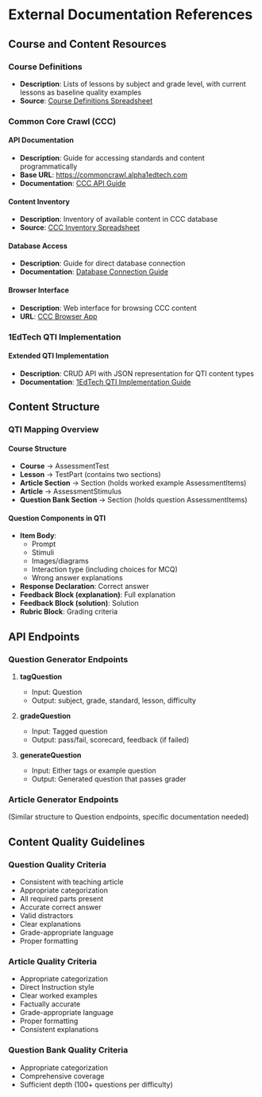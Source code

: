 # External Documentation References

## Course and Content Resources

### Course Definitions
- **Description**: Lists of lessons by subject and grade level, with current lessons as baseline quality examples
- **Source**: [Course Definitions Spreadsheet](https://docs.google.com/spreadsheets/d/1GMCEXqSVFZ-l-nMDGvPl6eOWhuZw29z6rYDhoQgJMZs/edit?gid=0#gid=0)

### Common Core Crawl (CCC)

#### API Documentation
- **Description**: Guide for accessing standards and content programmatically
- **Base URL**: https://commoncrawl.alpha1edtech.com
- **Documentation**: [CCC API Guide](https://docs.google.com/document/d/1CurvQyCGHL6_zuWXeY8--d9dYi0nIse9HSKSatk3yhw/edit?tab=t.0#heading=h.9kn1guva9bzy)

#### Content Inventory
- **Description**: Inventory of available content in CCC database
- **Source**: [CCC Inventory Spreadsheet](https://docs.google.com/spreadsheets/d/1lOorlDtToCKNcOVBIcLFMYrz3dANSCAWAQAISUqBZl0/edit?gid=0#gid=0)

#### Database Access
- **Description**: Guide for direct database connection
- **Documentation**: [Database Connection Guide](https://docs.google.com/document/d/16_wYiiTdhAqjDlxPQW-oZzBDmVpDfIaS1f1eU66cqzw/edit?tab=t.0)

#### Browser Interface
- **Description**: Web interface for browsing CCC content
- **URL**: [CCC Browser App](https://ccc-light-consulting.vercel.app/)

### 1EdTech QTI Implementation

#### Extended QTI Implementation
- **Description**: CRUD API with JSON representation for QTI content types
- **Documentation**: [1EdTech QTI Implementation Guide](https://docs.google.com/document/d/16cIsRjdXXcxOKUXQNzpQ0P86RJk1u9h_AcwXS8IvXIY/edit?tab=t.0)

## Content Structure

### QTI Mapping Overview

#### Course Structure
- **Course** → AssessmentTest
- **Lesson** → TestPart (contains two sections)
- **Article Section** → Section (holds worked example AssessmentItems)
- **Article** → AssessmentStimulus
- **Question Bank Section** → Section (holds question AssessmentItems)

#### Question Components in QTI
- **Item Body**:
  - Prompt
  - Stimuli
  - Images/diagrams
  - Interaction type (including choices for MCQ)
  - Wrong answer explanations
- **Response Declaration**: Correct answer
- **Feedback Block (explanation)**: Full explanation
- **Feedback Block (solution)**: Solution
- **Rubric Block**: Grading criteria

## API Endpoints

### Question Generator Endpoints
1. **tagQuestion**
   - Input: Question
   - Output: subject, grade, standard, lesson, difficulty

2. **gradeQuestion**
   - Input: Tagged question
   - Output: pass/fail, scorecard, feedback (if failed)

3. **generateQuestion**
   - Input: Either tags or example question
   - Output: Generated question that passes grader

### Article Generator Endpoints
(Similar structure to Question endpoints, specific documentation needed)

## Content Quality Guidelines

### Question Quality Criteria
- Consistent with teaching article
- Appropriate categorization
- All required parts present
- Accurate correct answer
- Valid distractors
- Clear explanations
- Grade-appropriate language
- Proper formatting

### Article Quality Criteria
- Appropriate categorization
- Direct Instruction style
- Clear worked examples
- Factually accurate
- Grade-appropriate language
- Proper formatting
- Consistent explanations

### Question Bank Quality Criteria
- Appropriate categorization
- Comprehensive coverage
- Sufficient depth (100+ questions per difficulty) 